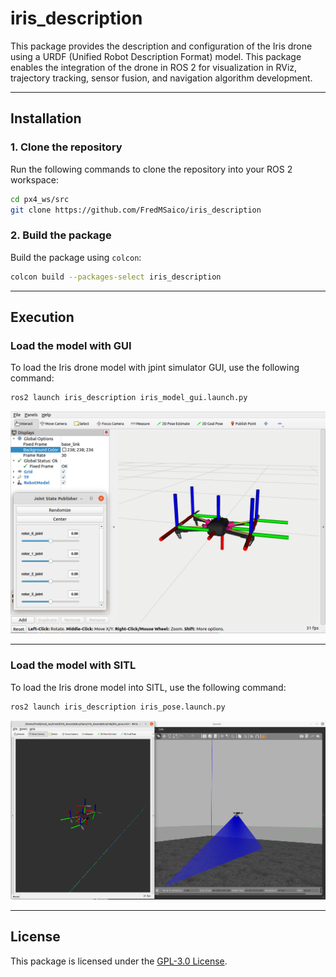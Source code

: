 # iris_description

This package provides the description and configuration of the Iris drone using a URDF (Unified Robot Description Format) model. This package enables the integration of the drone in ROS 2 for visualization in RViz, trajectory tracking, sensor fusion, and navigation algorithm development.

---

## Installation

### 1. Clone the repository
Run the following commands to clone the repository into your ROS 2 workspace:

```bash
cd px4_ws/src
git clone https://github.com/FredMSaico/iris_description
```

### 2. Build the package
Build the package using `colcon`:

```bash
colcon build --packages-select iris_description
```

---

## Execution

### Load the model with GUI
To load the Iris drone model with jpint simulator GUI, use the following command:

```bash
ros2 launch iris_description iris_model_gui.launch.py
```
![Iris Drone Model](doc/iris_model.png)

---
### Load the model with SITL
To load the Iris drone model into SITL, use the following command:

```bash
ros2 launch iris_description iris_pose.launch.py
```
![Iris Drone Model](doc/iris_pose_sitl.png)

---

## License

This package is licensed under the [GPL-3.0 License](LICENSE).
